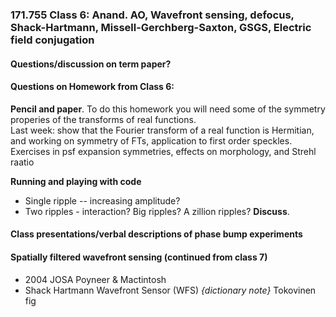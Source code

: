 ### 171.755 Class 6: Anand.  AO, Wavefront sensing, defocus, Shack-Hartmann, Missell-Gerchberg-Saxton, GSGS, Electric field conjugation


####  Questions/discussion on term paper?

#### Questions on Homework from Class 6:

**Pencil and paper**. To do this homework you will need some of the symmetry  properies of the transforms of real functions.  
Last week: show that the Fourier transform of a real function is Hermitian, and working on symmetry of FTs, application to first order speckles.  
Exercises in psf expansion symmetries, effects on morphology, and Strehl raatio

**Running and playing with code**    
- Single ripple -- increasing amplitude?  
- Two  ripples -  interaction?  Big ripples?  A zillion ripples?
**Discuss**. 

#### Class presentations/verbal descriptions of phase bump experiments 

#### Spatially filtered wavefront sensing (continued from class 7)

 - 2004 JOSA Poyneer & Mactintosh 
 - Shack Hartmann Wavefront Sensor (WFS) *{dictionary note}* Tokovinen fig  
  




